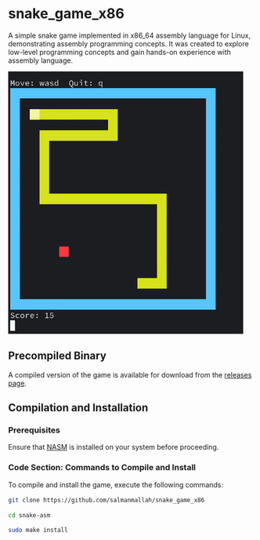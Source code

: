 # snake_game_x86
A simple snake game implemented in x86_64 assembly language for Linux, demonstrating assembly programming concepts. It was created to explore low-level programming concepts and gain hands-on experience with assembly language.

![Gameplay Showcase](images/showcase.gif)

## Precompiled Binary

A compiled version of the game is available for download from the [releases page](https://github.com/salmanmallah/snake_game_x86).

## Compilation and Installation

### Prerequisites  
Ensure that [NASM](https://www.nasm.us/) is installed on your system before proceeding.

### Code Section: Commands to Compile and Install  

To compile and install the game, execute the following commands:

```bash
git clone https://github.com/salmanmallah/snake_game_x86
```
```bash
cd snake-asm
```
```bash
sudo make install
```
